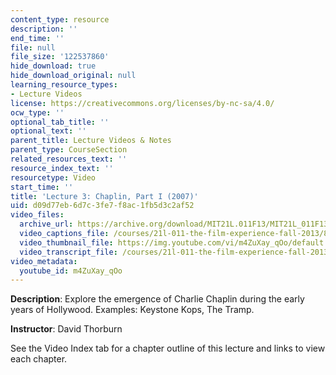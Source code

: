 ```yaml
---
content_type: resource
description: ''
end_time: ''
file: null
file_size: '122537860'
hide_download: true
hide_download_original: null
learning_resource_types:
- Lecture Videos
license: https://creativecommons.org/licenses/by-nc-sa/4.0/
ocw_type: ''
optional_tab_title: ''
optional_text: ''
parent_title: Lecture Videos & Notes
parent_type: CourseSection
related_resources_text: ''
resource_index_text: ''
resourcetype: Video
start_time: ''
title: 'Lecture 3: Chaplin, Part I (2007)'
uid: d09d77eb-6d7c-3fe7-f8ac-1fb5d3c2af52
video_files:
  archive_url: https://archive.org/download/MIT21L.011F13/MIT21L_011F13_L03_300k.mp4
  video_captions_file: /courses/21l-011-the-film-experience-fall-2013/80ed4550872e5d87b465f747e7f60aea_m4ZuXay_qOo.vtt
  video_thumbnail_file: https://img.youtube.com/vi/m4ZuXay_qOo/default.jpg
  video_transcript_file: /courses/21l-011-the-film-experience-fall-2013/db307fc131dd8fd868bac9516d5000d3_m4ZuXay_qOo.pdf
video_metadata:
  youtube_id: m4ZuXay_qOo
---
```


**Description**: Explore the emergence of Charlie Chaplin during the early years of Hollywood. Examples: Keystone Kops, The Tramp.

**Instructor**: David Thorburn

See the Video Index tab for a chapter outline of this lecture and links to view each chapter.

